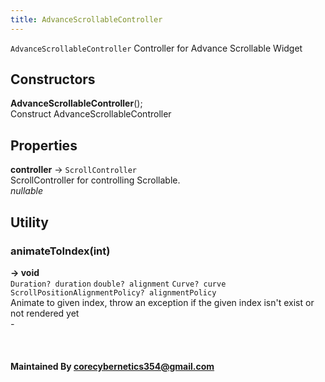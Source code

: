 ```yaml
---
title: AdvanceScrollableController
---
```


`AdvanceScrollableController` Controller for Advance Scrollable Widget

## Constructors
**AdvanceScrollableController**();<br />
Construct AdvanceScrollableController

## Properties

**controller** -> `ScrollController`<br />
ScrollController for controlling Scrollable.<br />
*nullable*

## Utility

### animateToIndex(int)
**->  void**<br />
`Duration? duration` 
`double? alignment` 
`Curve? curve` 
`ScrollPositionAlignmentPolicy? alignmentPolicy` <br />
Animate to given index, throw an exception if the given index isn't exist or not rendered yet<br />
*-*

<br />

#### Maintained By corecybernetics354@gmail.com